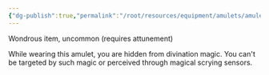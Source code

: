 ```yaml
---
{"dg-publish":true,"permalink":"/root/resources/equipment/amulets/amulet-of-proof-against-detection-and-location/"}
---
```



Wondrous item, uncommon (requires attunement)

While wearing this amulet, you are hidden from divination magic. You can't be targeted by such magic or perceived through magical scrying sensors.